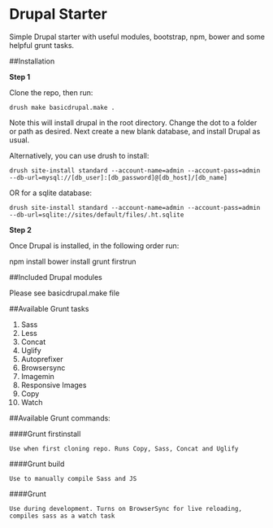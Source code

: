 Drupal Starter
============

Simple Drupal starter with useful modules, bootstrap, npm, bower and some helpful grunt tasks.

##Installation

**Step 1**

Clone the repo, then run:

```drush make basicdrupal.make .```

Note this will install drupal in the root directory. Change the dot to a folder or path as desired. Next create a new blank database, and install Drupal as usual. 

Alternatively, you can use drush to install:

```drush site-install standard --account-name=admin --account-pass=admin --db-url=mysql://[db_user]:[db_password]@[db_host]/[db_name]```

OR for a sqlite database:

```drush site-install standard --account-name=admin --account-pass=admin --db-url=sqlite://sites/default/files/.ht.sqlite```

**Step 2**

Once Drupal is installed, in the following order run:

npm install
bower install
grunt firstrun

##Included Drupal modules

Please see basicdrupal.make file

##Available Grunt tasks

1. Sass
2. Less
3. Concat
4. Uglify
5. Autoprefixer
6. Browsersync
7. Imagemin
8. Responsive Images
9. Copy
3. Watch

##Available Grunt commands:

####Grunt firstinstall

```Use when first cloning repo. Runs Copy, Sass, Concat and Uglify```

####Grunt build

```Use to manually compile Sass and JS```

####Grunt

```Use during development. Turns on BrowserSync for live reloading, compiles sass as a watch task```
